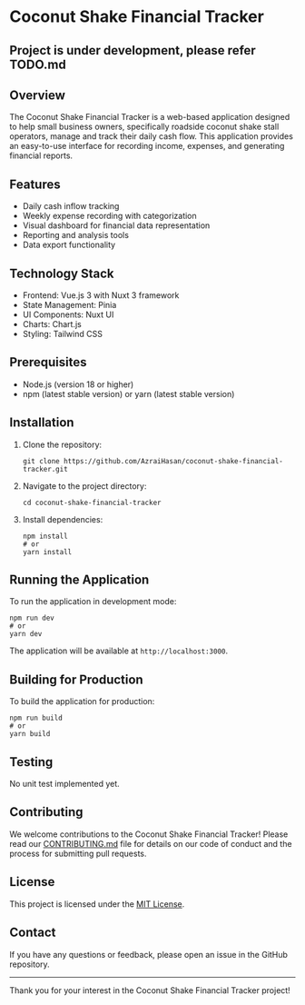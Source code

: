 # Coconut Shake Financial Tracker

## Project is under development, please refer TODO.md

## Overview

The Coconut Shake Financial Tracker is a web-based application designed to help small business owners, specifically roadside coconut shake stall operators, manage and track their daily cash flow. This application provides an easy-to-use interface for recording income, expenses, and generating financial reports.

## Features

- Daily cash inflow tracking
- Weekly expense recording with categorization
- Visual dashboard for financial data representation
- Reporting and analysis tools
- Data export functionality

## Technology Stack

- Frontend: Vue.js 3 with Nuxt 3 framework
- State Management: Pinia
- UI Components: Nuxt UI
- Charts: Chart.js
- Styling: Tailwind CSS

## Prerequisites

- Node.js (version 18 or higher)
- npm (latest stable version) or yarn (latest stable version)

## Installation

1. Clone the repository:
   ```
   git clone https://github.com/AzraiHasan/coconut-shake-financial-tracker.git
   ```

2. Navigate to the project directory:
   ```
   cd coconut-shake-financial-tracker
   ```

3. Install dependencies:
   ```
   npm install
   # or
   yarn install
   ```

## Running the Application

To run the application in development mode:

```
npm run dev
# or
yarn dev
```

The application will be available at `http://localhost:3000`.

## Building for Production

To build the application for production:

```
npm run build
# or
yarn build
```

## Testing

No unit test implemented yet.

## Contributing

We welcome contributions to the Coconut Shake Financial Tracker! Please read our [CONTRIBUTING.md](CONTRIBUTING.md) file for details on our code of conduct and the process for submitting pull requests.

## License

This project is licensed under the [MIT License](LICENSE).

## Contact

If you have any questions or feedback, please open an issue in the GitHub repository.

---

Thank you for your interest in the Coconut Shake Financial Tracker project!
